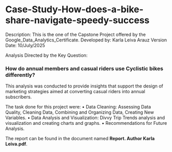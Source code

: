 # Case-Study-How-does-a-bike-share-navigate-speedy-success
Description: This is the one of the Capstone Project offered by the Google_Data_Analytics_Certificate.
Developed by: Karla Leiva Arauz
Version Date: 10/July/2025


Analysis Directed by the Key Question: 
### How do annual members and casual riders use Cyclistic bikes differently? ###

This analysis was conducted to provide insights that support the design of marketing strategies aimed at converting casual riders into annual subscribers.

The task done for this project were:
•	Data Cleaning: Assessing Data Quality, Cleaning Data, Combining and Organizing Data, Creating New Variables.
•	Data Analysis and Visualization: Divvy Trip Trends analysis and visualization and creating charts and graphs.
•	Recommendations for Future Analysis.

The report can be found in the document named **Report. Author Karla Leiva.pdf**.  
